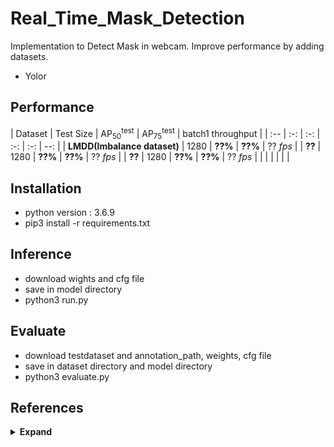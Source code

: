 # Real_Time_Mask_Detection

Implementation to Detect Mask in webcam.
Improve performance by adding datasets.

 - Yolor

## Performance

| Dataset | Test Size | AP<sub>50</sub><sup>test</sup> | AP<sub>75</sub><sup>test</sup> | batch1 throughput |
| :-- | :-: | :-: | :-: | :-: | --: |
| **LMDD(Imbalance dataset)** | 1280 | **??%** | **??%** | ?? *fps* |
| **??** | 1280 | **??%** | **??%** | ?? *fps* |
| **??** | 1280 | **??%** | **??%** | ?? *fps* |
|  |  |  |  |  |


## Installation
 - python version : 3.6.9
 - pip3 install -r requirements.txt
 
## Inference
 - download wights and cfg file
 - save in model directory
 - python3 run.py
 
## Evaluate
 - download testdataset and annotation_path, weights, cfg file
 - save in dataset directory and model directory
 - python3 evaluate.py 

## References

<details><summary> <b>Expand</b> </summary>

* [https://github.com/WongKinYiu/yolor.git](https://github.com/WongKinYiu/yolor.git)
* [https://www.kaggle.com/andrewmvd/face-mask-detection](https://www.kaggle.com/andrewmvd/face-mask-detection)
* [https://github.com/X-zhangyang/Real-World-Masked-Face-Dataset](https://github.com/X-zhangyang/Real-World-Masked-Face-Dataset)

</details>